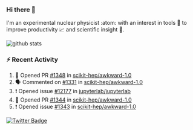 ### Hi there 👋 

I'm an experimental nuclear physicist :atom: with an interest in tools :wrench: to improve productivity :chart_with_upwards_trend: and scientific insight :telescope:.

![github stats](https://github-readme-stats.vercel.app/api?username=agoose77&show_icons=true&hide_rank=true&hide_title=true&bg_color=30,e76445,904e95&text_color=efe3ec&icon_color=efe3ec)
<!--
**agoose77/agoose77** is a ✨ _special_ ✨ repository because its `README.md` (this file) appears on your GitHub profile.

Here are some ideas to get you started:

- 🔭 I’m currently working on ...
- 🌱 I’m currently learning ...
- 👯 I’m looking to collaborate on ...
- 🤔 I’m looking for help with ...
- 💬 Ask me about ...
- 📫 How to reach me: ...
- 😄 Pronouns: ...
- ⚡ Fun fact: ...
-->

### :zap: Recent Activity
<!--START_SECTION:activity-->
1. 💪 Opened PR [#1348](https://github.com/scikit-hep/awkward-1.0/pull/1348) in [scikit-hep/awkward-1.0](https://github.com/scikit-hep/awkward-1.0)
2. 🗣 Commented on [#1331](https://github.com/scikit-hep/awkward-1.0/issues/1331) in [scikit-hep/awkward-1.0](https://github.com/scikit-hep/awkward-1.0)
3. ❗️ Opened issue [#12177](https://github.com/jupyterlab/jupyterlab/issues/12177) in [jupyterlab/jupyterlab](https://github.com/jupyterlab/jupyterlab)
4. 💪 Opened PR [#1344](https://github.com/scikit-hep/awkward-1.0/pull/1344) in [scikit-hep/awkward-1.0](https://github.com/scikit-hep/awkward-1.0)
5. ❗️ Opened issue [#1343](https://github.com/scikit-hep/awkward-1.0/issues/1343) in [scikit-hep/awkward-1.0](https://github.com/scikit-hep/awkward-1.0)
<!--END_SECTION:activity-->


[![Twitter Badge](https://img.shields.io/twitter/follow/agoose77?style=flat-square&logo=Twitter&logoColor=white&color=cornflowerblue)](https://twitter.com/agoose77)

